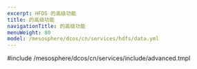 ```yaml
---
excerpt: HFDS 的高级功能
title: 的高级功能
navigationTitle: 的高级功能
menuWeight: 80
model: /mesosphere/dcos/cn/services/hdfs/data.yml
---
```


#include /mesosphere/dcos/cn/services/include/advanced.tmpl
